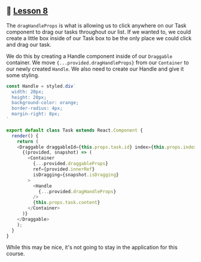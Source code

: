 ## :movie_camera: [Lesson 8](https://egghead.io/lessons/react-designate-control-of-dragging-for-a-react-beautiful-dnd-draggable-with-draghandleprops)

<TimeStamp start="0:00" end="0:30">

The `dragHandleProps` is what is allowing us to click anywhere on our Task component to drag our tasks throughout our list. If we wanted to, we could create a little box inside of our Task box to be the only place we could click and drag our task.

</TimeStamp>

<TimeStamp start="0:31" end="1:40">

We do this by creating a Handle component inside of our `Draggable` container. We move `{...provided.dragHandleProps}` from our `Container` to our newly created `Handle`. We also need to create our Handle and give it some styling. 

```js
const Handle = styled.div`
  width: 20px;
  height: 20px;
  background-color: orange;
  border-radius: 4px;
  margin-right: 8px;
`

export default class Task extends React.Component {
  render() {
    return (
    <Draggable draggableId={this.props.task.id} index={this.props.index}>
      {(provided, snapshot) => (
        <Container
          {...provided.draggableProps}
          ref={provided.innerRef}
          isDragging={snapshot.isDragging}
        >
          <Handle 
            {...provided.dragHandleProps}
          />
          {this.props.task.content}
        </Container>
      )}
    </Draggable>
    );
  }
}
```
</TimeStamp>

<TimeStamp start="2:02" end="2:18">

While this may be nice, it's not going to stay in the application for this course. 

</TimeStamp>

